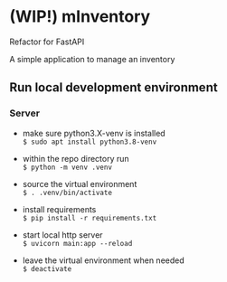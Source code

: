 # (WIP!) mInventory
Refactor for FastAPI

A simple application to manage an inventory

## Run local development environment
### Server
* make sure python3.X-venv is installed\
`$ sudo apt install python3.8-venv`

* within the repo directory run\
`$ python -m venv .venv`

* source the virtual environment\
`$ . .venv/bin/activate`

* install requirements\
`$ pip install -r requirements.txt`

* start local http server\
`$ uvicorn main:app --reload`

* leave the virtual environment when needed\
`$ deactivate`
